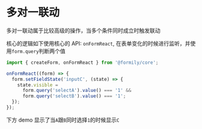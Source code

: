 # 多对一联动

多对一联动属于比较高级的操作，当多个条件同时成立时触发联动

核心的逻辑如下使用核心的 API: `onFormReact`, 在表单变化的时候进行监听，并使用`form.query`判断两个值

```ts
import { createForm, onFormReact } from '@formily/core';

onFormReact((form) => {
  form.setFieldState('inputC', (state) => {
    state.visible =
      form.query('selectA').value() === '1' &&
      form.query('selectB').value() === '1';
  });
});
```

下方 demo 显示了当`A`跟`B`同时选择`1`的时候显示`C`
<code src="./source/multi-to-one.tsx"></code>

